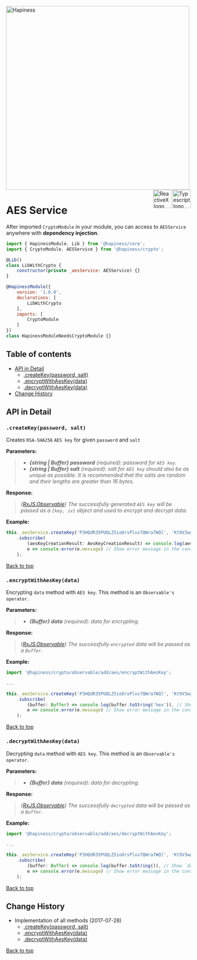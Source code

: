 <img src="http://bit.ly/2mxmKKI" width="500" alt="Hapiness" />

<div style="margin-bottom:20px;">
<div>
    <a href="https://www.typescriptlang.org/docs/tutorial.html">
        <img src="https://cdn-images-1.medium.com/max/800/1*8lKzkDJVWuVbqumysxMRYw.png"
             align="right" alt="Typescript logo" width="50" height="50" style="border:none;" />
    </a>
    <a href="http://reactivex.io/rxjs">
        <img src="http://reactivex.io/assets/Rx_Logo_S.png"
             align="right" alt="ReactiveX logo" width="50" height="50" style="border:none;" />
    </a>
</div>
</div>

# AES Service

After imported `CryptoModule` in your module, you can access to `AESService` anywhere with **dependency injection**.

```javascript
import { HapinessModule, Lib } from '@hapiness/core';
import { CryptoModule, AESService } from '@hapiness/crypto';

@Lib()
class LibWithCrypto {
    constructor(private _aesService: AESService) {}
}

@HapinessModule({
    version: '1.0.0',
    declarations: [
        LibWithCrypto
    ],
    imports: [
        CryptoModule
    ]
})
class HapinessModuleNeedsCryptoModule {}
```

## Table of contents

* [API in Detail](#api-in-detail)
    * [.createKey(password, salt)](#createkeypassword-salt)
    * [.encryptWithAesKey(data)](#encryptwithaeskeydata)
    * [.decryptWithAesKey(data)](#decryptwithaeskeydata)
* [Change History](#change-history)

## API in Detail

### `.createKey(password, salt)`

Creates `RSA-SHA256` `AES key` for given `password` and `salt`

**Parameters:**
> - ***{string | Buffer} password*** *(required): password for `AES key`.*
> - ***{string | Buffer} salt*** *(required): salt for `AES key` should also be as unique as possible. It is recommended that the salts are random and their lengths are greater than 16 bytes.*

**Response:**
> *{[RxJS.Observable](https://github.com/Reactive-Extensions/RxJS/blob/master/doc/api/core/observable.md)} The successfully generated `AES key` will be passed as a `{key, iv}` object and used to encrypt and decrypt data.*

**Example:**
```javascript
this._aesService.createKey('P3HQdR35PUQLZ5ioOrsPlxx7QWra7WQl', 'Kt9V3wgxrhpf8GN3')
    .subscribe(
        (aesKeyCreationResult: AesKeyCreationResult) => console.log(aesKeyCreationResult), // Show `{key: '61cac683ff27580e4c68778df5208c745b0e4731727786586938c794a37f4419', iv: '31cef43b785870e993cbc94aee0354cf'}` in the console
        e => console.error(e.message) // Show error message in the console
    );
```
[Back to top](#table-of-contents)

### `.encryptWithAesKey(data)`

Encrypting `data` method with `AES key`. This method is an `Observable's` `operator`.

**Parameters:**
> - ***{Buffer} data*** *(required): data for encrypting.*

**Response:**
> *{[RxJS.Observable](https://github.com/Reactive-Extensions/RxJS/blob/master/doc/api/core/observable.md)} The successfully `encrypted` data will be passed as a `Buffer`.*

**Example:**
```javascript
import '@hapiness/crypto/observable/add/aes/encryptWithAesKey';

...

this._aesService.createKey('P3HQdR35PUQLZ5ioOrsPlxx7QWra7WQl', 'Kt9V3wgxrhpf8GN3').encryptWithAesKey(new Buffer('data'))
    .subscribe(
        (buffer: Buffer) => console.log(buffer.toString('hex')), // Show `a3d4bb8fcb8ec0e24a86cef07a28e3af` in the console
        e => console.error(e.message) // Show error message in the console
    );
```

[Back to top](#table-of-contents)

### `.decryptWithAesKey(data)`

Decrypting `data` method with `AES key`. This method is an `Observable's` `operator`.

**Parameters:**
> - ***{Buffer} data*** *(required): data for decrypting.*

**Response:**
> *{[RxJS.Observable](https://github.com/Reactive-Extensions/RxJS/blob/master/doc/api/core/observable.md)} The successfully `decrypted` data will be passed as a `Buffer`.*

**Example:**
```javascript
import '@hapiness/crypto/observable/add/aes/decryptWithAesKey';

...

this._aesService.createKey('P3HQdR35PUQLZ5ioOrsPlxx7QWra7WQl', 'Kt9V3wgxrhpf8GN3').decryptWithAesKey(new Buffer('a3d4bb8fcb8ec0e24a86cef07a28e3af', 'hex'))
    .subscribe(
        (buffer: Buffer) => console.log(buffer.toString()), // Show `data` in the console
        e => console.error(e.message) // Show error message in the console
    );
```

[Back to top](#table-of-contents)

## Change History

* Implementation of all methods (2017-07-28)
    * [.createKey(password, salt)](#createkeypassword-salt)
    * [.encryptWithAesKey(data)](#encryptwithaeskeydata)
    * [.decryptWithAesKey(data)](#decryptwithaeskeydata)
    
[Back to top](#table-of-contents)

